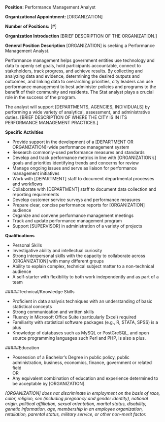 **Position:** Performance Management Analyst

**Organizational Appointment:** [ORGANIZATION]

**Number of Positions:** [#]

**Organization Introduction**
[BRIEF DESCRIPTION OF THE ORGANIZATION.]

**General Position Description**
[ORGANIZATION] is seeking a Performance Management Analyst. 

Performance management helps government entities use technology and data to openly set goals, hold participants accountable, connect to stakeholders, track progress, and achieve results. By collecting and analyzing data and evidence, determining the desired outputs and outcomes, and linking data to overarching priorities, city leaders can use performance management to best administer policies and programs to the benefit of their community and residents. The Stat analyst plays a crucial role in the success of the program. 

The analyst will support [DEPARTMENTS, AGENCIES, INDIVIDUALS] by performing a wide variety of analytical, assessment, and administrative duties. [BRIEF DESCRIPTION OF WHERE THE CITY IS IN ITS PERFORMANCE MANAGEMENT PRACTICES.]

**Specific Activities**
* Provide support in the development of a [DEPARTMENT OR ORGANIZATION]-wide performance management system
* Research commonly-used performance measures and standards
* Develop and track performance metrics in line with [ORGANIZATION’s] goals and priorities identifying trends and concerns for review
* Manage ongoing issues and serve as liaison for performance management initiatives
* Work with [DEPARTMENT] staff to document departmental processes and workflows
* Collaborate with [DEPARTMENT] staff to document data collection and reporting requirements
* Develop customer service surveys and performance measures
* Prepare clear, concise performance reports for [ORGANIZATION] audience
* Organize and convene performance management meetings
* Track and update performance management program
* Support [SUPERVISOR] in administration of a variety of projects

**Qualifications**
* Personal Skills
* Investigative ability and intellectual curiosity
* Strong interpersonal skills with the capacity to collaborate across [ORGANIZATION] with many different groups
* Ability to explain complex, technical subject matter to a non-technical audience
* A self-starter with flexibility to both work independently and as part of a team

#####Technical/Knowledge Skills
* Proficient in data analysis techniques with an understanding of basic statistical concepts
* Strong communication and written skills
* Fluency in Microsoft Office Suite (particularly Excel) required
* Familiarity with statistical software packages (e.g., R, STATA, SPSS) is a plus
* Knowledge of databases such as MySQL or PostGreSQL, and open source programming languages such Perl and PHP, is also a plus.


#####Education
* Possession of a Bachelor’s Degree in public policy, public administration, business, economics, finance, government or related field	
OR
* Any equivalent combination of education and experience determined to be acceptable by [ORGANIZATION].








*[ORGANIZATION] does not discriminate in employment on the basis of race, color, religion, sex (including pregnancy and gender identity), national origin, political affiliation, sexual orientation, marital status, disability, genetic information, age, membership in an employee organization, retaliation, parental status, military service, or other non-merit factor.*
